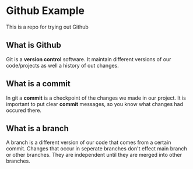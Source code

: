 # Github Example 
This is a repo for trying out Github

## What is Github
Git is a **version control** software. It maintain different versions of our code/projects as well a history of out changes. 

## What is a commit
In git a **commit** is a checkpoint of the changes we made in our project. It is important to put clear **commit** messages, so you know what changes had occured there.  

## What is a branch 
A branch is a different version of our code that comes from a certain commit. Changes that occur in seperate branches don't effect main branch or other branches. They are independent until they are merged into other branches. 
